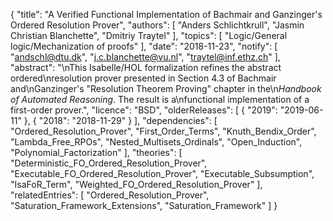 {
    "title": "A Verified Functional Implementation of Bachmair and Ganzinger's Ordered Resolution Prover",
    "authors": [
        "Anders Schlichtkrull",
        "Jasmin Christian Blanchette",
        "Dmitriy Traytel"
    ],
    "topics": [
        "Logic/General logic/Mechanization of proofs"
    ],
    "date": "2018-11-23",
    "notify": [
        "andschl@dtu.dk",
        "j.c.blanchette@vu.nl",
        "traytel@inf.ethz.ch"
    ],
    "abstract": "\nThis Isabelle/HOL formalization refines the abstract ordered\nresolution prover  presented in Section 4.3 of Bachmair and\nGanzinger's \"Resolution Theorem Proving\" chapter in the\n<i>Handbook of Automated Reasoning</i>. The result is a\nfunctional implementation of a first-order prover.",
    "licence": "BSD",
    "olderReleases": [
        {
            "2019": "2019-06-11"
        },
        {
            "2018": "2018-11-29"
        }
    ],
    "dependencies": [
        "Ordered_Resolution_Prover",
        "First_Order_Terms",
        "Knuth_Bendix_Order",
        "Lambda_Free_RPOs",
        "Nested_Multisets_Ordinals",
        "Open_Induction",
        "Polynomial_Factorization"
    ],
    "theories": [
        "Deterministic_FO_Ordered_Resolution_Prover",
        "Executable_FO_Ordered_Resolution_Prover",
        "Executable_Subsumption",
        "IsaFoR_Term",
        "Weighted_FO_Ordered_Resolution_Prover"
    ],
    "relatedEntries": [
        "Ordered_Resolution_Prover",
        "Saturation_Framework_Extensions",
        "Saturation_Framework"
    ]
}